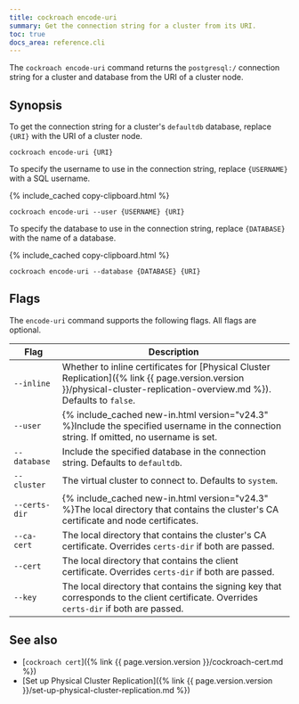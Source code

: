 ```yaml
---
title: cockroach encode-uri
summary: Get the connection string for a cluster from its URI.
toc: true
docs_area: reference.cli
---
```


The `cockroach encode-uri` command returns the `postgresql:/` connection string for a cluster and database from the URI of a cluster node.

## Synopsis

To get the connection string for a cluster's `defaultdb` database, replace `{URI}` with the URI of a cluster node.

~~~ shell
cockroach encode-uri {URI}
~~~

To specify the username to use in the connection string, replace `{USERNAME}` with a SQL username.

{% include_cached copy-clipboard.html %}
~~~ shell
cockroach encode-uri --user {USERNAME} {URI}
~~~

To specify the database to use in the connection string, replace `{DATABASE}` with the name of a database.

{% include_cached copy-clipboard.html %}
~~~ shell
cockroach encode-uri --database {DATABASE} {URI}
~~~

## Flags

The `encode-uri` command supports the following flags. All flags are optional.

Flag          | Description
--------------|-----------
`--inline`    | Whether to inline certificates for [Physical Cluster Replication]({% link {{ page.version.version }}/physical-cluster-replication-overview.md %}). Defaults to `false`.
`--user`      | {% include_cached new-in.html version="v24.3" %}Include the specified username in the connection string. If omitted, no username is set.
`--database`  | Include the specified database in the connection string. Defaults to `defaultdb`.
`--cluster`   | The virtual cluster to connect to. Defaults to `system`.
`--certs-dir` | {% include_cached new-in.html version="v24.3" %}The local directory that contains the cluster's CA certificate and node certificates.
`--ca-cert`   | The local directory that contains the cluster's CA certificate. Overrides `certs-dir` if both are passed.
`--cert`      | The local directory that contains the client certificate. Overrides `certs-dir` if both are passed.
`--key`       | The local directory that contains the signing key that corresponds to the client certificate. Overrides `certs-dir` if both are passed.

## See also

- [`cockroach cert`]({% link {{ page.version.version }}/cockroach-cert.md %})
- [Set up Physical Cluster Replication]({% link {{ page.version.version }}/set-up-physical-cluster-replication.md %})
